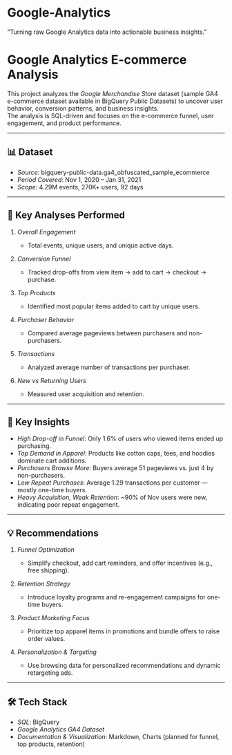 # Google-Analytics
"Turning raw Google Analytics data into actionable business insights."
# Google Analytics E-commerce Analysis

This project analyzes the *Google Merchandise Store* dataset (sample GA4 e-commerce dataset available in BigQuery Public Datasets) to uncover user behavior, conversion patterns, and business insights.  
The analysis is SQL-driven and focuses on the e-commerce funnel, user engagement, and product performance.

---

## 📊 Dataset

- *Source*: bigquery-public-data.ga4_obfuscated_sample_ecommerce  
- *Period Covered*: Nov 1, 2020 – Jan 31, 2021  
- *Scope*: 4.29M events, 270K+ users, 92 days

---

## 🔎 Key Analyses Performed

1. *Overall Engagement*  
   - Total events, unique users, and unique active days.

2. *Conversion Funnel*  
   - Tracked drop-offs from view item → add to cart → checkout → purchase.

3. *Top Products*  
   - Identified most popular items added to cart by unique users.

4. *Purchaser Behavior*  
   - Compared average pageviews between purchasers and non-purchasers.

5. *Transactions*  
   - Analyzed average number of transactions per purchaser.

6. *New vs Returning Users*  
   - Measured user acquisition and retention.

---

## 📌 Key Insights

- *High Drop-off in Funnel*: Only 1.6% of users who viewed items ended up purchasing.  
- *Top Demand in Apparel*: Products like cotton caps, tees, and hoodies dominate cart additions.  
- *Purchasers Browse More*: Buyers average 51 pageviews vs. just 4 by non-purchasers.  
- *Low Repeat Purchases*: Average 1.29 transactions per customer — mostly one-time buyers.  
- *Heavy Acquisition, Weak Retention*: ~90% of Nov users were new, indicating poor repeat engagement.

---

## 💡 Recommendations

1. *Funnel Optimization*  
   - Simplify checkout, add cart reminders, and offer incentives (e.g., free shipping).

2. *Retention Strategy*  
   - Introduce loyalty programs and re-engagement campaigns for one-time buyers.

3. *Product Marketing Focus*  
   - Prioritize top apparel items in promotions and bundle offers to raise order values.

4. *Personalization & Targeting*  
   - Use browsing data for personalized recommendations and dynamic retargeting ads.

---

## 🛠️ Tech Stack

- *SQL*: BigQuery  
- *Google Analytics GA4 Dataset*  
- *Documentation & Visualization*: Markdown, Charts (planned for funnel, top products, retention)

